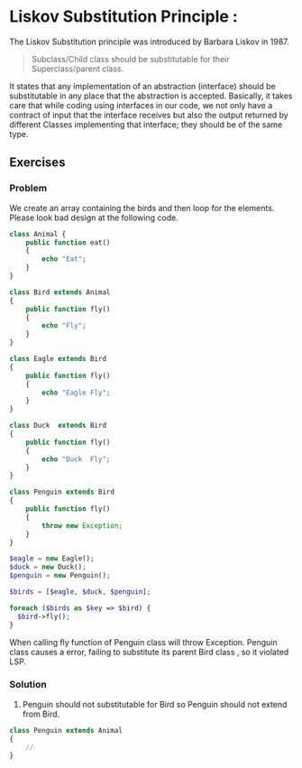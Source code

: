 # Liskov Substitution Principle :

The Liskov Substitution principle was introduced by Barbara Liskov in 1987.

>Subclass/Child class should be substitutable for their Superclass/parent class.

It states that any implementation of an abstraction (interface) should be 
substitutable in any place that the abstraction is accepted. Basically, 
it takes care that while coding using interfaces in our code, 
we not only have a contract of input that the interface receives but also the 
output returned by different Classes implementing that interface; they should be 
of the same type.

## Exercises

### Problem
We create an array containing the birds and then loop for the elements.
Please look bad design at the following code.

```php
class Animal {
    public function eat()
    {
        echo "Eat";
    }
}

class Bird extends Animal
{
    public function fly()
    {
        echo "Fly";
    }
}

class Eagle extends Bird
{
    public function fly()
    {
        echo "Eagle Fly";
    }
}

class Duck  extends Bird
{
    public function fly()
    {
        echo "Duck  Fly";
    }
}

class Penguin extends Bird
{
    public function fly()
    {
        throw new Exception;
    }
}

$eagle = new Eagle();
$duck = new Duck();
$penguin = new Penguin();

$birds = [$eagle, $duck, $penguin];

foreach ($birds as $key => $bird) {
  $bird->fly();
}

```
When calling fly function of Penguin class will throw Exception. Penguin class causes a error, failing to substitute its parent Bird class , so it violated LSP.

### Solution

1. Penguin should not substitutable for Bird so Penguin should not extend from Bird.

```php
class Penguin extends Animal
{
    //
}
```
